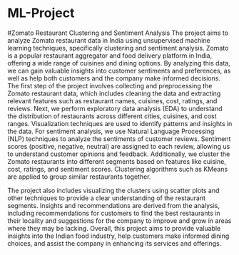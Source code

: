 # ML-Project   
#Zomato Restaurant Clustering and Sentiment Analysis
The project aims to analyze Zomato restaurant data in India using unsupervised machine learning techniques, specifically clustering and sentiment analysis. Zomato is a popular restaurant aggregator and food delivery platform in India, offering a wide range of cuisines and dining options. By analyzing this data, we can gain valuable insights into customer sentiments and preferences, as well as help both customers and the company make informed decisions.
The first step of the project involves collecting and preprocessing the Zomato restaurant data, which includes cleaning the data and extracting relevant features such as restaurant names, cuisines, cost, ratings, and reviews. Next, we perform exploratory data analysis (EDA) to understand the distribution of restaurants across different cities, cuisines, and cost ranges. Visualization techniques are used to identify patterns and insights in the data.
For sentiment analysis, we use Natural Language Processing (NLP) techniques to analyze the sentiments of customer reviews. Sentiment scores (positive, negative, neutral) are assigned to each review, allowing us to understand customer opinions and feedback. Additionally, we cluster the Zomato restaurants into different segments based on features like cuisine, cost, ratings, and sentiment scores. Clustering algorithms such as KMeans are applied to group similar restaurants together.

The project also includes visualizing the clusters using scatter plots and other techniques to provide a clear understanding of the restaurant segments. Insights and recommendations are derived from the analysis, including recommendations for customers to find the best restaurants in their locality and suggestions for the company to improve and grow in areas where they may be lacking.
Overall, this project aims to provide valuable insights into the Indian food industry, help customers make informed dining choices, and assist the company in enhancing its services and offerings.
